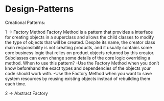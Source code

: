 # Design-Patterns

Creational Patterns:

1 -> Factory Method
Factory Method is a pattern that provides a interface for creating objects in a superclass and allows the child classes to modify the type of objects that will be created.
Despite its name, the creator class main responsibility is not creating products, and it usually contains some core business logic that relies on product objects returned by this creator. Subclasses can even change some details of the core logic overriding a method.
When to use this pattern?
-Use the Factory Method when you don’t know beforehand the exact types and dependencies of the objects your code should work with.
-Use the Factory Method when you want to save system resources by reusing existing objects instead of rebuilding them each time.

2 -> Abstract Factory
